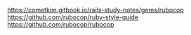 https://cometkim.gitbook.io/rails-study-notes/gems/rubocop
https://github.com/rubocop/ruby-style-guide
https://github.com/rubocop/rubocop
